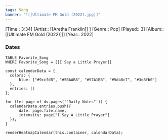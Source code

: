 ```yaml
---
tags: Song  
banner: "![[Ultimate FM Gold (2022).jpg]]"
---
```

[Time:: 3:34]
[Artist:: [[Aretha Franklin]] ]
[Genre:: Pop]
[Played:: 3]
[Album:: [[Ultimate FM Gold (2022)]]]
[Year:: 2022]
### Dates
````dataview
TABLE Favorite_Song
WHERE Favorite_Song = [[I Say a Little Prayer]]
````

  ```dataviewjs
const calendarData = { 
	colors: { 
		blue: ["#9ccfd8", "#5BAAB8", "#57A1BB", "#5da8c7", "#3e8fb0"] 
	}, 
	entries: [] 
}; 

for (let page of dv.pages('"Daily Notes"')) { 
	calendarData.entries.push({ 
		date: page.file.name, 
		intensity: page["I_Say_A_Little_Prayer"]
	}); 
} 

renderHeatmapCalendar(this.container, calendarData);
```
